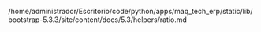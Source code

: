 /home/administrador/Escritorio/code/python/apps/maq_tech_erp/static/lib/bootstrap-5.3.3/site/content/docs/5.3/helpers/ratio.md